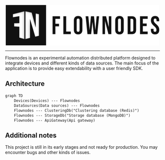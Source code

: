 <div align="center">
    <picture>
        <source media="(prefers-color-scheme: dark)" srcset="./assets/logo-rectangle_white.png">
        <img alt="Flownodes logo" src="./assets/logo-rectangle_black.png" width="500">
    </picture>
</div>
<hr/>

Flownodes is an experimental automation distributed platform designed to integrate devices and different kinds of data sources. The main focus of the application is to provide easy extendability with a user friendly SDK.

## Architecture

```mermaid
graph TD
    Devices(Devices) --- Flownodes
    DataSources(Data sources) --- Flownodes
    Flownodes --- ClusteringDb("Clustering database (Redis)")
    Flownodes --- StorageDb("Storage database (MongoDB)")
    Flownodes --- ApiGateway(Api gateway)
```

## Additional notes

This project is still in its early stages and not ready for production. You may encounter bugs and other kinds of issues.
